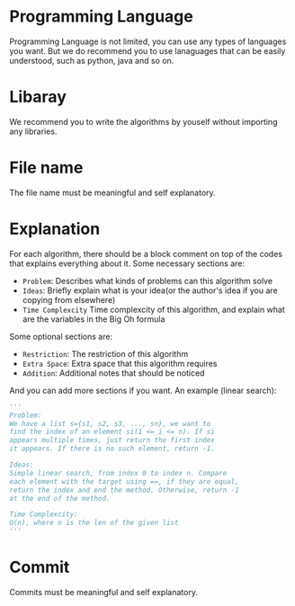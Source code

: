 # Programming Language
Programming Language is not limited, you can use any types of languages you want. But we do recommend you to use lanaguages
that can be easily understood, such as python, java and so on.

# Libaray
We recommend you to write the algorithms by youself without importing any libraries.

# File name
The file name must be meaningful and self explanatory.

# Explanation
For each algorithm, there should be a block comment on top of the codes that explains everything about it. Some necessary
sections are:
- `Problem`: Describes what kinds of problems can this algorithm solve
- `Ideas`: Briefly explain what is your idea(or the author's idea if you are copying from elsewhere)
- `Time Complexcity` Time complexcity of this algorithm, and explain what are the variables in the Big Oh formula

Some optional sections are:
- `Restriction`: The restriction of this algorithm
- `Extra Space`: Extra space that this algorithm requires
- `Addition`: Additional notes that should be noticed

And you can add more sections if you want. An example (linear search):
```python
'''
Problem:
We have a list s={s1, s2, s3, ..., sn}, we want to
find the index of an element si(1 <= i <= n). If si
appears multiple times, just return the first index
it appears. If there is no such element, return -1.

Ideas:
Simple linear search, from index 0 to index n. Compare
each element with the target using ==, if they are equal,
return the index and end the method. Otherwise, return -1
at the end of the method.

Time Complexcity:
O(n), where n is the len of the given list
'''
```

# Commit
Commits must be meaningful and self explanatory.
